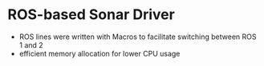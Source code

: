 # ROS-based Sonar Driver
- ROS lines were written with Macros to facilitate switching between ROS 1 and 2
- efficient memory allocation for lower CPU usage
